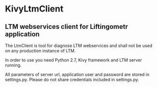 # KivyLtmClient
## LTM webservices client for Liftingometr application

The LtmClient is tool for diagnose LTM webservices and shall not be used on any production instance of LTM.

In order to use you need Python 2.7, Kivy framework and LTM server running.

All parameters of server url, application user and password are stored in settings.py. Please do not share credentials included in settings.py.
